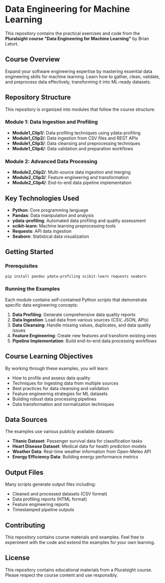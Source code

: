 # Data Engineering for Machine Learning

This repository contains the practical exercises and code from the **Pluralsight course "Data Engineering for Machine Learning"** by Brian Letort.

## Course Overview

Expand your software engineering expertise by mastering essential data engineering skills for machine learning. Learn how to gather, clean, validate, and preprocess data effectively, transforming it into ML-ready datasets.

## Repository Structure

This repository is organized into modules that follow the course structure:

### Module 1: Data Ingestion and Profiling
- **Module1_Clip1/**: Data profiling techniques using ydata-profiling
- **Module1_Clip2/**: Data ingestion from CSV files and REST APIs
- **Module1_Clip3/**: Data cleansing and preprocessing techniques
- **Module1_Clip4/**: Data validation and preparation workflows

### Module 2: Advanced Data Processing
- **Module2_Clip2/**: Multi-source data ingestion and merging
- **Module2_Clip3/**: Feature engineering and transformation
- **Module2_Clip4/**: End-to-end data pipeline implementation

## Key Technologies Used

- **Python**: Core programming language
- **Pandas**: Data manipulation and analysis
- **ydata-profiling**: Automated data profiling and quality assessment
- **scikit-learn**: Machine learning preprocessing tools
- **Requests**: API data ingestion
- **Seaborn**: Statistical data visualization

## Getting Started

### Prerequisites

```bash
pip install pandas ydata-profiling scikit-learn requests seaborn
```

### Running the Examples

Each module contains self-contained Python scripts that demonstrate specific data engineering concepts:

1. **Data Profiling**: Generate comprehensive data quality reports
2. **Data Ingestion**: Load data from various sources (CSV, JSON, APIs)
3. **Data Cleansing**: Handle missing values, duplicates, and data quality issues
4. **Feature Engineering**: Create new features and transform existing ones
5. **Pipeline Implementation**: Build end-to-end data processing workflows

## Course Learning Objectives

By working through these examples, you will learn:

- How to profile and assess data quality
- Techniques for ingesting data from multiple sources
- Best practices for data cleansing and validation
- Feature engineering strategies for ML datasets
- Building robust data processing pipelines
- Data transformation and normalization techniques

## Data Sources

The examples use various publicly available datasets:

- **Titanic Dataset**: Passenger survival data for classification tasks
- **Heart Disease Dataset**: Medical data for health prediction models
- **Weather Data**: Real-time weather information from Open-Meteo API
- **Energy Efficiency Data**: Building energy performance metrics

## Output Files

Many scripts generate output files including:
- Cleaned and processed datasets (CSV format)
- Data profiling reports (HTML format)
- Feature engineering reports
- Timestamped pipeline outputs

## Contributing

This repository contains course materials and examples. Feel free to experiment with the code and extend the examples for your own learning.

## License

This repository contains educational materials from a Pluralsight course. Please respect the course content and use responsibly.
